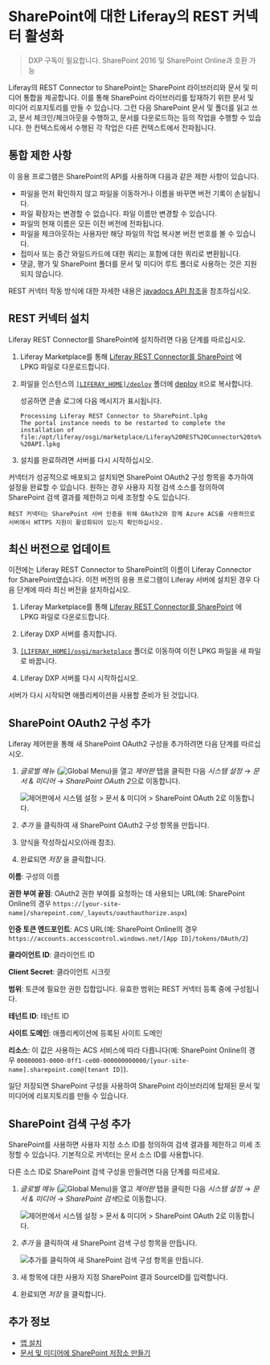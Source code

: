 # SharePoint에 대한 Liferay의 REST 커넥터 활성화

> DXP 구독이 필요합니다. SharePoint 2016 및 SharePoint Online과 호환 가능

Liferay의 REST Connector to SharePoint는 SharePoint 라이브러리와 문서 및 미디어 통합을 제공합니다. 이를 통해 SharePoint 라이브러리를 탑재하기 위한 문서 및 미디어 리포지토리를 만들 수 있습니다. 그런 다음 SharePoint 문서 및 폴더를 읽고 쓰고, 문서 체크인/체크아웃을 수행하고, 문서를 다운로드하는 등의 작업을 수행할 수 있습니다. 한 컨텍스트에서 수행된 각 작업은 다른 컨텍스트에서 전파됩니다.

## 통합 제한 사항

이 응용 프로그램은 SharePoint의 API를 사용하며 다음과 같은 제한 사항이 있습니다.

* 파일을 먼저 확인하지 않고 파일을 이동하거나 이름을 바꾸면 버전 기록이 손실됩니다.
* 파일 확장자는 변경할 수 없습니다. 파일 이름만 변경할 수 있습니다.
* 파일의 현재 이름은 모든 이전 버전에 전파됩니다.
* 파일을 체크아웃하는 사용자만 해당 파일의 작업 복사본 버전 번호를 볼 수 있습니다.
* 접미사 또는 중간 와일드카드에 대한 쿼리는 포함에 대한 쿼리로 변환됩니다.
* 댓글, 평가 및 SharePoint 폴더를 문서 및 미디어 루트 폴더로 사용하는 것은 지원되지 않습니다.

REST 커넥터 작동 방식에 대한 자세한 내용은 [javadocs API 참조](https://docs.liferay.com/dxp/apps/sharepoint-rest/latest/javadocs/)을 참조하십시오.

## REST 커넥터 설치

Liferay REST Connector를 SharePoint에 설치하려면 다음 단계를 따르십시오.

1. Liferay Marketplace를 통해 [Liferay REST Connector를 SharePoint](https://web.liferay.com/marketplace/-/mp/application/105406871) 에 LPKG 파일로 다운로드합니다.

1. 파일을 인스턴스의 [`[LIFERAY_HOME]/deploy`](../../../../installation-and-upgrades/reference/liferay-home.md) 폴더에 [deploy](../../../../system-administration/installing-and-managing-apps/installing-apps.md) it으로 복사합니다.

   성공하면 콘솔 로그에 다음 메시지가 표시됩니다.

   ```
   Processing Liferay REST Connector to SharePoint.lpkg
   The portal instance needs to be restarted to complete the installation of file:/opt/liferay/osgi/marketplace/Liferay%20REST%20Connector%20to%20SharePoint%20-%20API.lpkg
   ```

1. 설치를 완료하려면 서버를 다시 시작하십시오.

커넥터가 성공적으로 배포되고 설치되면 SharePoint OAuth2 구성 항목을 추가하여 설정을 완료할 수 있습니다. 원하는 경우 사용자 지정 검색 소스를 정의하여 SharePoint 검색 결과를 제한하고 미세 조정할 수도 있습니다.

```{important}
REST 커넥터는 SharePoint 서버 인증을 위해 OAuth2와 함께 Azure ACS를 사용하므로 서버에서 HTTPS 지원이 활성화되어 있는지 확인하십시오.
```

## 최신 버전으로 업데이트

이전에는 Liferay REST Connector to SharePoint의 이름이 Liferay Connector for SharePoint였습니다. 이전 버전의 응용 프로그램이 Liferay 서버에 설치된 경우 다음 단계에 따라 최신 버전을 설치하십시오.

1. Liferay Marketplace를 통해 [Liferay REST Connector를 SharePoint](https://web.liferay.com/marketplace/-/mp/application/105406871) 에 LPKG 파일로 다운로드합니다.

1. Liferay DXP 서버를 중지합니다.

1. [`[LIFERAY_HOME]/osgi/marketplace`](../../../../installation-and-upgrades/reference/liferay-home.md) 폴더로 이동하여 이전 LPKG 파일을 새 파일로 바꿉니다.

1. Liferay DXP 서버를 다시 시작하십시오.

서버가 다시 시작되면 애플리케이션을 사용할 준비가 된 것입니다.

## SharePoint OAuth2 구성 추가

Liferay 제어판을 통해 새 SharePoint OAuth2 구성을 추가하려면 다음 단계를 따르십시오.

1. *글로벌 메뉴* (![Global Menu](../../../../images/icon-applications-menu.png))을 열고 *제어판* 탭을 클릭한 다음 *시스템 설정* &rarr; *문서 & 미디어* &rarr; *SharePoint OAuth 2*으로 이동합니다.

   ![제어판에서 시스템 설정 > 문서 & 미디어 > SharePoint OAuth 2로 이동합니다.](./enabling-liferays-rest-connector-to-sharepoint/images/01.png)

1. *추가* 을 클릭하여 새 SharePoint OAuth2 구성 항목을 만듭니다.

1. 양식을 작성하십시오(아래 참조).

1. 완료되면 *저장* 을 클릭합니다.

**이름**: 구성의 이름

**권한 부여 끝점**: OAuth2 권한 부여를 요청하는 데 사용되는 URL(예: SharePoint Online의 경우 `https://[your-site-name]/sharepoint.com/_layouts/oauthauthorize.aspx`)

**인증 토큰 엔드포인트**: ACS URL(예: SharePoint Online의 경우 `https://accounts.accesscontrol.windows.net/[App ID]/tokens/OAuth/2`)

**클라이언트 ID**: 클라이언트 ID

**Client Secret**: 클라이언트 시크릿

**범위**: 토큰에 필요한 권한 집합입니다. 유효한 범위는 REST 커넥터 등록 중에 구성됩니다.

**테넌트 ID**: 테넌트 ID

**사이트 도메인**: 애플리케이션에 등록된 사이트 도메인

**리소스**: 이 값은 사용하는 ACS 서비스에 따라 다릅니다(예: SharePoint Online의 경우 `00000003-0000-0ff1-ce00-000000000000/[your-site-name].sharepoint.com@[tenant ID]`).

일단 저장되면 SharePoint 구성을 사용하여 SharePoint 라이브러리에 탑재된 문서 및 미디어에 리포지토리를 만들 수 있습니다.

## SharePoint 검색 구성 추가

SharePoint를 사용하면 사용자 지정 소스 ID를 정의하여 검색 결과를 제한하고 미세 조정할 수 있습니다. 기본적으로 커넥터는 문서 소스 ID를 사용합니다.

다른 소스 ID로 SharePoint 검색 구성을 만들려면 다음 단계를 따르세요.

1. *글로벌 메뉴* (![Global Menu](../../../../images/icon-applications-menu.png))을 열고 *제어판* 탭을 클릭한 다음 *시스템 설정* &rarr; *문서 & 미디어* &rarr; *SharePoint 검색*으로 이동합니다.

   ![제어판에서 시스템 설정 > 문서 & 미디어 > SharePoint OAuth 2로 이동합니다.](./enabling-liferays-rest-connector-to-sharepoint/images/02.png)

1. *추가* 을 클릭하여 새 SharePoint 검색 구성 항목을 만듭니다.

   ![추가를 클릭하여 새 SharePoint 검색 구성 항목을 만듭니다.](./enabling-liferays-rest-connector-to-sharepoint/images/03.png)

1. 새 항목에 대한 사용자 지정 SharePoint 결과 SourceID를 입력합니다.

1. 완료되면 *저장* 을 클릭합니다.

## 추가 정보

* [앱 설치](../../../../system-administration/installing-and-managing-apps/installing-apps.md)
* [문서 및 미디어에 SharePoint 저장소 만들기](./creating-sharepoint-repositories-in-documents-and-media.md)
